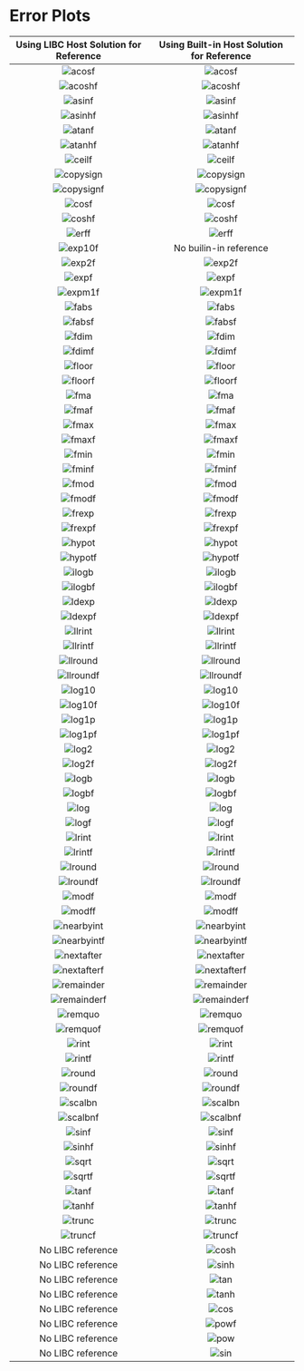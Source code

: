 # Error Plots
| Using LIBC Host Solution for Reference | Using Built-in Host Solution for Reference |
|:-----:|:-----:|
![acosf](./results/output/acosf/acosf_libc.png) | ![acosf](./results/output/acosf/acosf_builtin.png)
![acoshf](./results/output/acoshf/acoshf_libc.png) | ![acoshf](./results/output/acoshf/acoshf_builtin.png)
![asinf](./results/output/asinf/asinf_libc.png) | ![asinf](./results/output/asinf/asinf_builtin.png)
![asinhf](./results/output/asinhf/asinhf_libc.png) | ![asinhf](./results/output/asinhf/asinhf_builtin.png)
![atanf](./results/output/atanf/atanf_libc.png) | ![atanf](./results/output/atanf/atanf_builtin.png)
![atanhf](./results/output/atanhf/atanhf_libc.png) | ![atanhf](./results/output/atanhf/atanhf_builtin.png)
![ceilf](./results/output/ceilf/ceilf_libc.png) | ![ceilf](./results/output/ceilf/ceilf_builtin.png)
![copysign](./results/output/copysign/copysign_libc.png) | ![copysign](./results/output/copysign/copysign_builtin.png)
![copysignf](./results/output/copysignf/copysignf_libc.png) | ![copysignf](./results/output/copysignf/copysignf_builtin.png)
![cosf](./results/output/cosf/cosf_libc.png) | ![cosf](./results/output/cosf/cosf_builtin.png)
![coshf](./results/output/coshf/coshf_libc.png) | ![coshf](./results/output/coshf/coshf_builtin.png)
![erff](./results/output/erff/erff_libc.png) | ![erff](./results/output/erff/erff_builtin.png)
![exp10f](./results/output/exp10f/exp10f_libc.png) | No builin-in reference
![exp2f](./results/output/exp2f/exp2f_libc.png) | ![exp2f](./results/output/exp2f/exp2f_builtin.png)
![expf](./results/output/expf/expf_libc.png) | ![expf](./results/output/expf/expf_builtin.png)
![expm1f](./results/output/expm1f/expm1f_libc.png) | ![expm1f](./results/output/expm1f/expm1f_builtin.png)
![fabs](./results/output/fabs/fabs_libc.png) | ![fabs](./results/output/fabs/fabs_builtin.png)
![fabsf](./results/output/fabsf/fabsf_libc.png) | ![fabsf](./results/output/fabsf/fabsf_builtin.png)
![fdim](./results/output/fdim/fdim_libc.png) | ![fdim](./results/output/fdim/fdim_builtin.png)
![fdimf](./results/output/fdimf/fdimf_libc.png) | ![fdimf](./results/output/fdimf/fdimf_builtin.png)
![floor](./results/output/floor/floor_libc.png) | ![floor](./results/output/floor/floor_builtin.png)
![floorf](./results/output/floorf/floorf_libc.png) | ![floorf](./results/output/floorf/floorf_builtin.png)
![fma](./results/output/fma/fma_libc.png) | ![fma](./results/output/fma/fma_builtin.png)
![fmaf](./results/output/fmaf/fmaf_libc.png) | ![fmaf](./results/output/fmaf/fmaf_builtin.png)
![fmax](./results/output/fmax/fmax_libc.png) | ![fmax](./results/output/fmax/fmax_builtin.png)
![fmaxf](./results/output/fmaxf/fmaxf_libc.png) | ![fmaxf](./results/output/fmaxf/fmaxf_builtin.png)
![fmin](./results/output/fmin/fmin_libc.png) | ![fmin](./results/output/fmin/fmin_builtin.png)
![fminf](./results/output/fminf/fminf_libc.png) | ![fminf](./results/output/fminf/fminf_builtin.png)
![fmod](./results/output/fmod/fmod_libc.png) | ![fmod](./results/output/fmod/fmod_builtin.png)
![fmodf](./results/output/fmodf/fmodf_libc.png) | ![fmodf](./results/output/fmodf/fmodf_builtin.png)
![frexp](./results/output/frexp/frexp_libc.png) | ![frexp](./results/output/frexp/frexp_builtin.png)
![frexpf](./results/output/frexpf/frexpf_libc.png) | ![frexpf](./results/output/frexpf/frexpf_builtin.png)
![hypot](./results/output/hypot/hypot_libc.png) | ![hypot](./results/output/hypot/hypot_builtin.png)
![hypotf](./results/output/hypotf/hypotf_libc.png) | ![hypotf](./results/output/hypotf/hypotf_builtin.png)
![ilogb](./results/output/ilogb/ilogb_libc.png) | ![ilogb](./results/output/ilogb/ilogb_builtin.png)
![ilogbf](./results/output/ilogbf/ilogbf_libc.png) | ![ilogbf](./results/output/ilogbf/ilogbf_builtin.png)
![ldexp](./results/output/ldexp/ldexp_libc.png) | ![ldexp](./results/output/ldexp/ldexp_builtin.png)
![ldexpf](./results/output/ldexpf/ldexpf_libc.png) | ![ldexpf](./results/output/ldexpf/ldexpf_builtin.png)
![llrint](./results/output/llrint/llrint_libc.png) | ![llrint](./results/output/llrint/llrint_builtin.png)
![llrintf](./results/output/llrintf/llrintf_libc.png) | ![llrintf](./results/output/llrintf/llrintf_builtin.png)
![llround](./results/output/llround/llround_libc.png) | ![llround](./results/output/llround/llround_builtin.png)
![llroundf](./results/output/llroundf/llroundf_libc.png) | ![llroundf](./results/output/llroundf/llroundf_builtin.png)
![log10](./results/output/log10/log10_libc.png) | ![log10](./results/output/log10/log10_builtin.png)
![log10f](./results/output/log10f/log10f_libc.png) | ![log10f](./results/output/log10f/log10f_builtin.png)
![log1p](./results/output/log1p/log1p_libc.png) | ![log1p](./results/output/log1p/log1p_builtin.png)
![log1pf](./results/output/log1pf/log1pf_libc.png) | ![log1pf](./results/output/log1pf/log1pf_builtin.png)
![log2](./results/output/log2/log2_libc.png) | ![log2](./results/output/log2/log2_builtin.png)
![log2f](./results/output/log2f/log2f_libc.png) | ![log2f](./results/output/log2f/log2f_builtin.png)
![logb](./results/output/logb/logb_libc.png) | ![logb](./results/output/logb/logb_builtin.png)
![logbf](./results/output/logbf/logbf_libc.png) | ![logbf](./results/output/logbf/logbf_builtin.png)
![log](./results/output/log/log_libc.png) | ![log](./results/output/log/log_builtin.png)
![logf](./results/output/logf/logf_libc.png) | ![logf](./results/output/logf/logf_builtin.png)
![lrint](./results/output/lrint/lrint_libc.png) | ![lrint](./results/output/lrint/lrint_builtin.png)
![lrintf](./results/output/lrintf/lrintf_libc.png) | ![lrintf](./results/output/lrintf/lrintf_builtin.png)
![lround](./results/output/lround/lround_libc.png) | ![lround](./results/output/lround/lround_builtin.png)
![lroundf](./results/output/lroundf/lroundf_libc.png) | ![lroundf](./results/output/lroundf/lroundf_builtin.png)
![modf](./results/output/modf/modf_libc.png) | ![modf](./results/output/modf/modf_builtin.png)
![modff](./results/output/modff/modff_libc.png) | ![modff](./results/output/modff/modff_builtin.png)
![nearbyint](./results/output/nearbyint/nearbyint_libc.png) | ![nearbyint](./results/output/nearbyint/nearbyint_builtin.png)
![nearbyintf](./results/output/nearbyintf/nearbyintf_libc.png) | ![nearbyintf](./results/output/nearbyintf/nearbyintf_builtin.png)
![nextafter](./results/output/nextafter/nextafter_libc.png) | ![nextafter](./results/output/nextafter/nextafter_builtin.png)
![nextafterf](./results/output/nextafterf/nextafterf_libc.png) | ![nextafterf](./results/output/nextafterf/nextafterf_builtin.png)
![remainder](./results/output/remainder/remainder_libc.png) | ![remainder](./results/output/remainder/remainder_builtin.png)
![remainderf](./results/output/remainderf/remainderf_libc.png) | ![remainderf](./results/output/remainderf/remainderf_builtin.png)
![remquo](./results/output/remquo/remquo_libc.png) | ![remquo](./results/output/remquo/remquo_builtin.png)
![remquof](./results/output/remquof/remquof_libc.png) | ![remquof](./results/output/remquof/remquof_builtin.png)
![rint](./results/output/rint/rint_libc.png) | ![rint](./results/output/rint/rint_builtin.png)
![rintf](./results/output/rintf/rintf_libc.png) | ![rintf](./results/output/rintf/rintf_builtin.png)
![round](./results/output/round/round_libc.png) | ![round](./results/output/round/round_builtin.png)
![roundf](./results/output/roundf/roundf_libc.png) | ![roundf](./results/output/roundf/roundf_builtin.png)
![scalbn](./results/output/scalbn/scalbn_libc.png) | ![scalbn](./results/output/scalbn/scalbn_builtin.png)
![scalbnf](./results/output/scalbnf/scalbnf_libc.png) | ![scalbnf](./results/output/scalbnf/scalbnf_builtin.png)
![sinf](./results/output/sinf/sinf_libc.png) | ![sinf](./results/output/sinf/sinf_builtin.png)
![sinhf](./results/output/sinhf/sinhf_libc.png) | ![sinhf](./results/output/sinhf/sinhf_builtin.png)
![sqrt](./results/output/sqrt/sqrt_libc.png) | ![sqrt](./results/output/sqrt/sqrt_builtin.png)
![sqrtf](./results/output/sqrtf/sqrtf_libc.png) | ![sqrtf](./results/output/sqrtf/sqrtf_builtin.png)
![tanf](./results/output/tanf/tanf_libc.png) | ![tanf](./results/output/tanf/tanf_builtin.png)
![tanhf](./results/output/tanhf/tanhf_libc.png) | ![tanhf](./results/output/tanhf/tanhf_builtin.png)
![trunc](./results/output/trunc/trunc_libc.png) | ![trunc](./results/output/trunc/trunc_builtin.png)
![truncf](./results/output/truncf/truncf_libc.png) | ![truncf](./results/output/truncf/truncf_builtin.png)
No LIBC reference | ![cosh](./results/output/cosh/cosh_builtin.png)
No LIBC reference | ![sinh](./results/output/sinh/sinh_builtin.png)
No LIBC reference | ![tan](./results/output/tan/tan_builtin.png)
No LIBC reference | ![tanh](./results/output/tanh/tanh_builtin.png)
No LIBC reference | ![cos](./results/output/cos/cos_builtin.png)
No LIBC reference | ![powf](./results/output/powf/powf_builtin.png)
No LIBC reference | ![pow](./results/output/pow/pow_builtin.png)
No LIBC reference | ![sin](./results/output/sin/sin_builtin.png)
